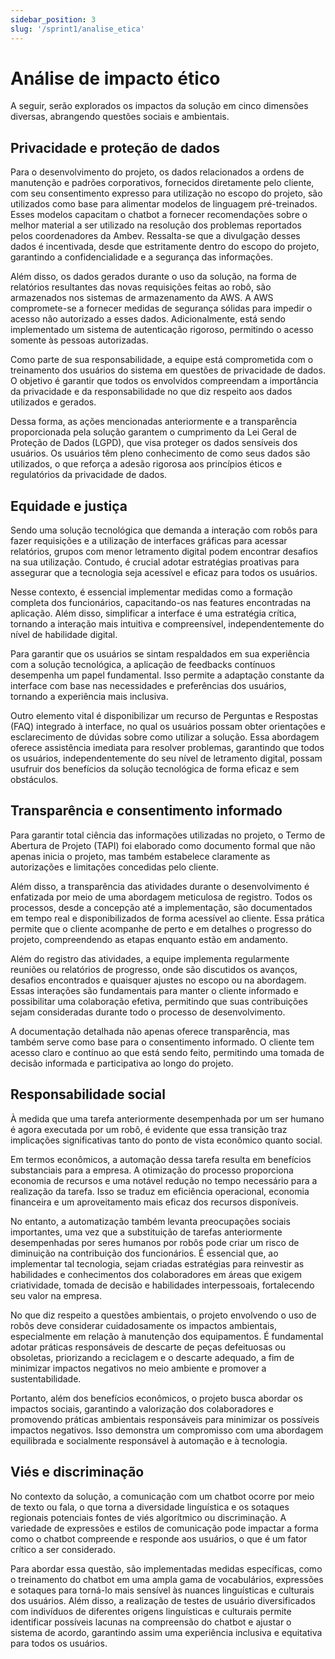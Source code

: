 ```yaml
---
sidebar_position: 3
slug: '/sprint1/analise_etica'
---
```


# Análise de impacto ético

A seguir, serão explorados os impactos da solução em cinco dimensões diversas, abrangendo questões sociais e ambientais.

## Privacidade e proteção de dados

Para o desenvolvimento do projeto, os dados relacionados a ordens de manutenção e padrões corporativos, fornecidos diretamente pelo cliente, com seu consentimento expresso para utilização no escopo do projeto, são utilizados como base para alimentar modelos de linguagem pré-treinados. Esses modelos capacitam o chatbot a fornecer recomendações sobre o melhor material a ser utilizado na resolução dos problemas reportados pelos coordenadores da Ambev. Ressalta-se que a divulgação desses dados é incentivada, desde que estritamente dentro do escopo do projeto, garantindo a confidencialidade e a segurança das informações.

Além disso, os dados gerados durante o uso da solução, na forma de relatórios resultantes das novas requisições feitas ao robô, são armazenados nos sistemas de armazenamento da AWS. A AWS compromete-se a fornecer medidas de segurança sólidas para impedir o acesso não autorizado a esses dados. Adicionalmente, está sendo implementado um sistema de autenticação rigoroso, permitindo o acesso somente às pessoas autorizadas.

Como parte de sua responsabilidade, a equipe está comprometida com o treinamento dos usuários do sistema em questões de privacidade de dados. O objetivo é garantir que todos os envolvidos compreendam a importância da privacidade e da responsabilidade no que diz respeito aos dados utilizados e gerados.

Dessa forma, as ações mencionadas anteriormente e a transparência proporcionada pela solução garantem o cumprimento da Lei Geral de Proteção de Dados (LGPD), que visa proteger os dados sensíveis dos usuários. Os usuários têm pleno conhecimento de como seus dados são utilizados, o que reforça a adesão rigorosa aos princípios éticos e regulatórios da privacidade de dados.

## Equidade e justiça

Sendo uma solução tecnológica que demanda a interação com robôs para fazer requisições e a utilização de interfaces gráficas para acessar relatórios, grupos com menor letramento digital podem encontrar desafios na sua utilização. Contudo, é crucial adotar estratégias proativas para assegurar que a tecnologia seja acessível e eficaz para todos os usuários.

Nesse contexto, é essencial implementar medidas como a formação completa dos funcionários, capacitando-os nas features encontradas na aplicação. Além disso, simplificar a interface é uma estratégia crítica, tornando a interação mais intuitiva e compreensível, independentemente do nível de habilidade digital.

Para garantir que os usuários se sintam respaldados em sua experiência com a solução tecnológica, a aplicação de feedbacks contínuos desempenha um papel fundamental. Isso permite a adaptação constante da interface com base nas necessidades e preferências dos usuários, tornando a experiência mais inclusiva.

Outro elemento vital é disponibilizar um recurso de Perguntas e Respostas (FAQ) integrado à interface, no qual os usuários possam obter orientações e esclarecimento de dúvidas sobre como utilizar a solução. Essa abordagem oferece assistência imediata para resolver problemas, garantindo que todos os usuários, independentemente do seu nível de letramento digital, possam usufruir dos benefícios da solução tecnológica de forma eficaz e sem obstáculos.

## Transparência e consentimento informado

Para garantir total ciência das informações utilizadas no projeto, o Termo de Abertura de Projeto (TAPI) foi elaborado como documento formal que não apenas inicia o projeto, mas também estabelece claramente as autorizações e limitações concedidas pelo cliente.

Além disso, a transparência das atividades durante o desenvolvimento é enfatizada por meio de uma abordagem meticulosa de registro. Todos os processos, desde a concepção até a implementação, são documentados em tempo real e disponibilizados de forma acessível ao cliente. Essa prática permite que o cliente acompanhe de perto e em detalhes o progresso do projeto, compreendendo as etapas enquanto estão em andamento.

Além do registro das atividades, a equipe implementa regularmente reuniões ou relatórios de progresso, onde são discutidos os avanços, desafios encontrados e quaisquer ajustes no escopo ou na abordagem. Essas interações são fundamentais para manter o cliente informado e possibilitar uma colaboração efetiva, permitindo que suas contribuições sejam consideradas durante todo o processo de desenvolvimento.

A documentação detalhada não apenas oferece transparência, mas também serve como base para o consentimento informado. O cliente tem acesso claro e contínuo ao que está sendo feito, permitindo uma tomada de decisão informada e participativa ao longo do projeto.

## Responsabilidade social

À medida que uma tarefa anteriormente desempenhada por um ser humano é agora executada por um robô, é evidente que essa transição traz implicações significativas tanto do ponto de vista econômico quanto social.

Em termos econômicos, a automação dessa tarefa resulta em benefícios substanciais para a empresa. A otimização do processo proporciona economia de recursos e uma notável redução no tempo necessário para a realização da tarefa. Isso se traduz em eficiência operacional, economia financeira e um aproveitamento mais eficaz dos recursos disponíveis.

No entanto, a automatização também levanta preocupações sociais importantes, uma vez que a substituição de tarefas anteriormente desempenhadas por seres humanos por robôs pode criar um risco de diminuição na contribuição dos funcionários. É essencial que, ao implementar tal tecnologia, sejam criadas estratégias para reinvestir as habilidades e conhecimentos dos colaboradores em áreas que exigem criatividade, tomada de decisão e habilidades interpessoais, fortalecendo seu valor na empresa.

No que diz respeito a questões ambientais, o projeto envolvendo o uso de robôs deve considerar cuidadosamente os impactos ambientais, especialmente em relação à manutenção dos equipamentos. É fundamental adotar práticas responsáveis de descarte de peças defeituosas ou obsoletas, priorizando a reciclagem e o descarte adequado, a fim de minimizar impactos negativos no meio ambiente e promover a sustentabilidade.

Portanto, além dos benefícios econômicos, o projeto busca abordar os impactos sociais, garantindo a valorização dos colaboradores e promovendo práticas ambientais responsáveis para minimizar os possíveis impactos negativos. Isso demonstra um compromisso com uma abordagem equilibrada e socialmente responsável à automação e à tecnologia.

## Viés e discriminação

No contexto da solução, a comunicação com um chatbot ocorre por meio de texto ou fala, o que torna a diversidade linguística e os sotaques regionais potenciais fontes de viés algorítmico ou discriminação. A variedade de expressões e estilos de comunicação pode impactar a forma como o chatbot compreende e responde aos usuários, o que é um fator crítico a ser considerado.

Para abordar essa questão, são implementadas medidas específicas, como o treinamento do chatbot em uma ampla gama de vocabulários, expressões e sotaques para torná-lo mais sensível às nuances linguísticas e culturais dos usuários. Além disso, a realização de testes de usuário diversificados com indivíduos de diferentes origens linguísticas e culturais permite identificar possíveis lacunas na compreensão do chatbot e ajustar o sistema de acordo, garantindo assim uma experiência inclusiva e equitativa para todos os usuários.